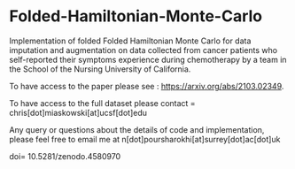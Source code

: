 # Folded-Hamiltonian-Monte-Carlo
Implementation of folded Folded Hamiltonian Monte Carlo for data imputation and augmentation on data collected from cancer patients who self-reported their symptoms experience during chemotherapy by a team in the School of the Nursing University of California.


To have access to the paper please see : https://arxiv.org/abs/2103.02349.

To have access to the full dataset please contact = chris[dot]miaskowski[at]ucsf[dot]edu

Any query or questions about the details of code and implementation, please feel free to email me at n[dot]poursharokhi[at]surrey[dot]ac[dot]uk


doi= 10.5281/zenodo.4580970
